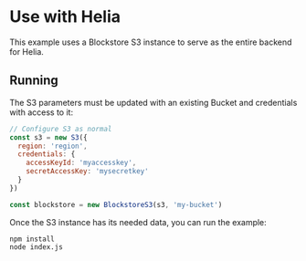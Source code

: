 Use with Helia
======

This example uses a Blockstore S3 instance to serve as the entire backend for Helia.

## Running
The S3 parameters must be updated with an existing Bucket and credentials with access to it:
```js
// Configure S3 as normal
const s3 = new S3({
  region: 'region',
  credentials: {
    accessKeyId: 'myaccesskey',
    secretAccessKey: 'mysecretkey'
  }
})

const blockstore = new BlockstoreS3(s3, 'my-bucket')
```

Once the S3 instance has its needed data, you can run the example:
```
npm install
node index.js
```
